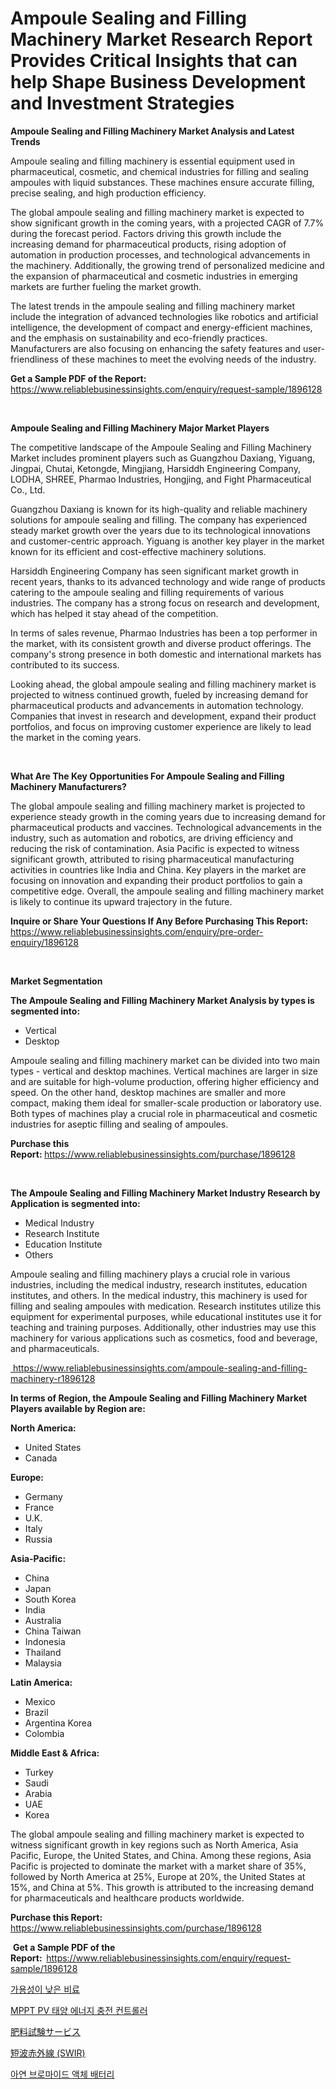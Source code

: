 <p><h1>Ampoule Sealing and Filling Machinery Market Research Report Provides Critical Insights that can help Shape Business Development and Investment Strategies</h1></p><p><strong>Ampoule Sealing and Filling Machinery Market Analysis and Latest Trends</strong></p>
<p><p>Ampoule sealing and filling machinery is essential equipment used in pharmaceutical, cosmetic, and chemical industries for filling and sealing ampoules with liquid substances. These machines ensure accurate filling, precise sealing, and high production efficiency.</p><p>The global ampoule sealing and filling machinery market is expected to show significant growth in the coming years, with a projected CAGR of 7.7% during the forecast period. Factors driving this growth include the increasing demand for pharmaceutical products, rising adoption of automation in production processes, and technological advancements in the machinery. Additionally, the growing trend of personalized medicine and the expansion of pharmaceutical and cosmetic industries in emerging markets are further fueling the market growth.</p><p>The latest trends in the ampoule sealing and filling machinery market include the integration of advanced technologies like robotics and artificial intelligence, the development of compact and energy-efficient machines, and the emphasis on sustainability and eco-friendly practices. Manufacturers are also focusing on enhancing the safety features and user-friendliness of these machines to meet the evolving needs of the industry.</p></p>
<p><strong>Get a Sample PDF of the Report:&nbsp;</strong> <a href="https://www.reliablebusinessinsights.com/enquiry/request-sample/1896128">https://www.reliablebusinessinsights.com/enquiry/request-sample/1896128</a></p>
<p>&nbsp;</p>
<p><strong>Ampoule Sealing and Filling Machinery Major Market Players</strong></p>
<p><p>The competitive landscape of the Ampoule Sealing and Filling Machinery Market includes prominent players such as Guangzhou Daxiang, Yiguang, Jingpai, Chutai, Ketongde, Mingjiang, Harsiddh Engineering Company, LODHA, SHREE, Pharmao Industries, Hongjing, and Fight Pharmaceutical Co., Ltd.</p><p>Guangzhou Daxiang is known for its high-quality and reliable machinery solutions for ampoule sealing and filling. The company has experienced steady market growth over the years due to its technological innovations and customer-centric approach. Yiguang is another key player in the market known for its efficient and cost-effective machinery solutions.</p><p>Harsiddh Engineering Company has seen significant market growth in recent years, thanks to its advanced technology and wide range of products catering to the ampoule sealing and filling requirements of various industries. The company has a strong focus on research and development, which has helped it stay ahead of the competition.</p><p>In terms of sales revenue, Pharmao Industries has been a top performer in the market, with its consistent growth and diverse product offerings. The company's strong presence in both domestic and international markets has contributed to its success.</p><p>Looking ahead, the global ampoule sealing and filling machinery market is projected to witness continued growth, fueled by increasing demand for pharmaceutical products and advancements in automation technology. Companies that invest in research and development, expand their product portfolios, and focus on improving customer experience are likely to lead the market in the coming years.</p></p>
<p>&nbsp;</p>
<p><strong>What Are The Key Opportunities For Ampoule Sealing and Filling Machinery Manufacturers?</strong></p>
<p><p>The global ampoule sealing and filling machinery market is projected to experience steady growth in the coming years due to increasing demand for pharmaceutical products and vaccines. Technological advancements in the industry, such as automation and robotics, are driving efficiency and reducing the risk of contamination. Asia Pacific is expected to witness significant growth, attributed to rising pharmaceutical manufacturing activities in countries like India and China. Key players in the market are focusing on innovation and expanding their product portfolios to gain a competitive edge. Overall, the ampoule sealing and filling machinery market is likely to continue its upward trajectory in the future.</p></p>
<p><strong>Inquire or Share Your Questions If Any Before Purchasing This Report:</strong> <a href="https://www.reliablebusinessinsights.com/enquiry/pre-order-enquiry/1896128">https://www.reliablebusinessinsights.com/enquiry/pre-order-enquiry/1896128</a></p>
<p>&nbsp;</p>
<p><strong>Market Segmentation</strong></p>
<p><strong>The Ampoule Sealing and Filling Machinery Market Analysis by types is segmented into:</strong></p>
<p><ul><li>Vertical</li><li>Desktop</li></ul></p>
<p><p>Ampoule sealing and filling machinery market can be divided into two main types - vertical and desktop machines. Vertical machines are larger in size and are suitable for high-volume production, offering higher efficiency and speed. On the other hand, desktop machines are smaller and more compact, making them ideal for smaller-scale production or laboratory use. Both types of machines play a crucial role in pharmaceutical and cosmetic industries for aseptic filling and sealing of ampoules.</p></p>
<p><strong>Purchase this Report:&nbsp;</strong><a href="https://www.reliablebusinessinsights.com/purchase/1896128">https://www.reliablebusinessinsights.com/purchase/1896128</a></p>
<p>&nbsp;</p>
<p><strong>The Ampoule Sealing and Filling Machinery Market Industry Research by Application is segmented into:</strong></p>
<p><ul><li>Medical Industry</li><li>Research Institute</li><li>Education Institute</li><li>Others</li></ul></p>
<p><p>Ampoule sealing and filling machinery plays a crucial role in various industries, including the medical industry, research institutes, education institutes, and others. In the medical industry, this machinery is used for filling and sealing ampoules with medication. Research institutes utilize this equipment for experimental purposes, while educational institutes use it for teaching and training purposes. Additionally, other industries may use this machinery for various applications such as cosmetics, food and beverage, and pharmaceuticals.</p></p>
<p><a href="https://www.reliablebusinessinsights.com/ampoule-sealing-and-filling-machinery-r1896128">&nbsp;https://www.reliablebusinessinsights.com/ampoule-sealing-and-filling-machinery-r1896128</a></p>
<p><strong>In terms of Region, the Ampoule Sealing and Filling Machinery Market Players available by Region are:</strong></p>
<p>
    <p> <strong> North America: </strong>
        <ul>
            <li>United States</li>
            <li>Canada</li>
        </ul>
        </p> 
    <p> <strong> Europe: </strong>
        <ul>
            <li>Germany</li>
            <li>France</li>
            <li>U.K.</li>
            <li>Italy</li>
            <li>Russia</li>
        </ul>
        </p> 
    <p> <strong> Asia-Pacific: </strong>
        <ul>
            <li>China</li>
            <li>Japan</li>
            <li>South Korea</li>
            <li>India</li>
            <li>Australia</li>
            <li>China Taiwan</li>
            <li>Indonesia</li>
            <li>Thailand</li>
            <li>Malaysia</li>
        </ul>
        </p> 
    <p> <strong> Latin America: </strong>
        <ul>
            <li>Mexico</li>
            <li>Brazil</li>
            <li>Argentina Korea</li>
            <li>Colombia</li>
        </ul>
        </p> 
    <p> <strong> Middle East & Africa: </strong>
        <ul>
            <li>Turkey</li>
            <li>Saudi</li>
            <li>Arabia</li>
            <li>UAE</li>
            <li>Korea</li>
        </ul>
    </p>
    </p>
<p><p>The global ampoule sealing and filling machinery market is expected to witness significant growth in key regions such as North America, Asia Pacific, Europe, the United States, and China. Among these regions, Asia Pacific is projected to dominate the market with a market share of 35%, followed by North America at 25%, Europe at 20%, the United States at 15%, and China at 5%. This growth is attributed to the increasing demand for pharmaceuticals and healthcare products worldwide.</p></p>
<p><strong>Purchase this Report: </strong><a href="https://www.reliablebusinessinsights.com/purchase/1896128">https://www.reliablebusinessinsights.com/purchase/1896128</a></p>
<p>&nbsp;<strong>Get a Sample PDF of the Report:&nbsp;&nbsp;</strong><a href="https://www.reliablebusinessinsights.com/enquiry/request-sample/1896128">https://www.reliablebusinessinsights.com/enquiry/request-sample/1896128</a></p>
<p><strong></strong></p>
<p><p><a href="https://medium.com/@zackeiracotton82024/2024%EB%85%84%EB%B6%80%ED%84%B0-2031%EB%85%84%EA%B9%8C%EC%A7%80-%EB%8A%90%EB%A6%B0-%EA%B0%80%EC%9A%A9%EC%84%B1-%EB%B9%84%EB%A3%8C-%EC%8B%9C%EC%9E%A5-%EC%84%B1%EC%9E%A5-%EC%A0%84%EB%A7%9D%EC%9D%80-%EC%95%A0%ED%94%8C%EB%A6%AC%EC%BC%80%EC%9D%B4%EC%85%98-%EC%A7%80%EC%97%AD%EB%B3%84-%EC%A0%84%EB%A7%9D-%EB%B0%8F-%EC%88%98%EC%9D%B5%EC%9D%84-%EB%B6%84%EC%84%9D%ED%95%9C-%EC%8B%9C%EC%9E%A5-%EB%8F%99%ED%96%A5%EC%97%90-%EB%94%B0%EB%9D%BC-%EC%9D%98-cagr%EB%A1%9C-%EC%98%88%EC%83%81%EB%90%A9%EB%8B%88%EB%8B%A4-30f91215104e">가용성이 낮은 비료</a></p><p><a href="https://github.com/romeshmittrochakma11/Market-Research-Report-List-1/blob/main/6279857124663.md">MPPT PV 태양 에너지 충전 컨트롤러</a></p><p><a href="https://medium.com/@sammyr34852/%E8%82%A5%E6%96%99%E6%A4%9C%E6%9F%BB%E3%82%B5%E3%83%BC%E3%83%93%E3%82%B9%E3%81%AE%E5%B8%82%E5%A0%B4%E5%8B%95%E5%90%91%E3%81%A8%E5%88%86%E6%9E%90-%E5%B0%86%E6%9D%A5%E3%81%AE%E6%88%90%E9%95%B7%E3%81%AE%E6%A9%9F%E4%BC%9A%E3%81%A8%E8%AA%B2%E9%A1%8C-2024%E5%B9%B4%E3%81%8B%E3%82%892031%E5%B9%B4-24263b3b66e0">肥料試験サービス</a></p><p><a href="https://github.com/cbigkbh02719/Market-Research-Report-List-2/blob/main/9722870114810.md">短波赤外線 (SWIR)</a></p><p><a href="https://medium.com/@veronicafigeroa8/%EA%B8%80%EB%A1%9C%EB%B2%8C-%EC%95%84%EC%97%B0-%EB%B8%8C%EB%A1%9C%EB%A7%88%EC%9D%B4%EB%93%9C-%EC%95%A1%EC%B2%B4-%EC%A0%84%EC%A7%80-%EC%8B%9C%EC%9E%A5-%EA%B7%9C%EB%AA%A8%EB%8A%94-%EC%82%B0%EC%97%85-%EC%A0%84%EB%A7%9D%EC%97%90-%EB%94%B0%EB%A5%B4%EB%A9%B4-2024%EB%85%84%EB%B6%80%ED%84%B0-2031%EB%85%84%EA%B9%8C%EC%A7%80-%EC%9D%98-cagr%EC%9D%84-%EA%B2%BD%ED%97%98%ED%95%A0-%EA%B2%83%EC%9C%BC%EB%A1%9C-%EC%98%88%EC%83%81%EB%90%A9%EB%8B%88%EB%8B%A4-d50bdcb690b8">아연 브로마이드 액체 배터리</a></p></p>
